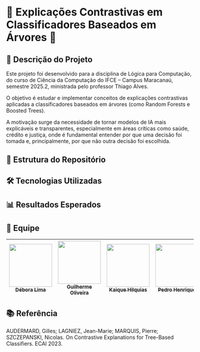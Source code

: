 # 🌳 Explicações Contrastivas em Classificadores Baseados em Árvores 🌳

## 📌 Descrição do Projeto
Este projeto foi desenvolvido para a disciplina de Lógica para Computação, do curso de Ciência da Computação do IFCE – Campus Maracanaú, semestre 2025.2, ministrada pelo professor Thiago Alves.

O objetivo é estudar e implementar conceitos de explicações contrastivas aplicadas a classificadores baseados em árvores (como Random Forests e Boosted Trees).

A motivação surge da necessidade de tornar modelos de IA mais explicáveis e transparentes, especialmente em áreas críticas como saúde, crédito e justiça, onde é fundamental entender por que uma decisão foi tomada e, principalmente, por que não outra decisão foi escolhida.

## 📂 Estrutura do Repositório
<!-- ``` esse é apenas um modelo, apagar essas frases. 
├── src/                # Código fonte
├── datasets/           # Conjuntos de dados utilizados
├── docs/               # Relatórios e anotações
├── results/            # Resultados experimentais
└── README.md           # Este arquivo
``` -->

## 🛠️ Tecnologias Utilizadas
<!-- - Python 3.x
- Scikit-Learn – Treinamento dos modelos de árvores
- PyXAI – Ferramenta para explicabilidade em IA
- MAXSAT Solver – Geração de explicações mínimas
- GitHub – Controle de versão e colaboração -->

## 📊 Resultados Esperados


## 👥 Equipe
|[<img src="https://avatars.githubusercontent.com/u/120287932?s=400&u=8aecd1353167baa60b5b7ad71501a738977bf2f9&v=4" width=115> <br><sub> Débora Lima </sub>](https://github.com/deboradls) | [<img src="https://avatars.githubusercontent.com/u/153400515?v=4" width=115> <br><sub> Guilherme Oliveira </sub>](https://github.com/GuilherOFernandes) | [<img src="https://avatars.githubusercontent.com/u/206290493?v=4" width=115> <br><sub> Kaique Hilquias </sub>](https://github.com/Kaique28122004) | [<img src="adicionar_link" width=115> <br> <sub> Pedro Henrique </sub>](https://github.com/) |
| :-----------------------------------------------------------------------------------------------------------------------------: | :-------------------------------------------------------------------------------------------------------------------------------------------------------------------------------------------------------------------------------------: | :--------------------------------------------------------------------------------------------------------------------------------------------------------------: | :----------------------------------------------------------------------------------------------------------------------------------------------------------------: |

## 📚 Referência
AUDERMARD, Gilles; LAGNIEZ, Jean-Marie; MARQUIS, Pierre; SZCZEPANSKI, Nicolas.
On Contrastive Explanations for Tree-Based Classifiers. ECAI 2023.